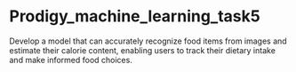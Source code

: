 # Prodigy_machine_learning_task5
Develop a model that can accurately recognize food items from images and estimate their calorie content, enabling users to track their dietary intake and make informed food choices.
